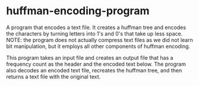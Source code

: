 # huffman-encoding-program
A program that encodes a text file. It creates a huffman tree and encodes the characters by turning letters into 1's and 0's that take up less space. NOTE: the program does not actually compress text files as we did not learn bit manipulation, but it employs all other components of huffman encoding.


This program takes an input file and creates an output file that has a frequency count as the header and the encoded text below. The program also decodes an encoded text file, recreates the huffman tree, and then returns a text file with the original text.
